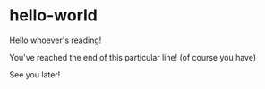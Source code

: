 # hello-world

Hello whoever's reading!

You've reached the end of this particular line! (of course you have) 

See you later!
